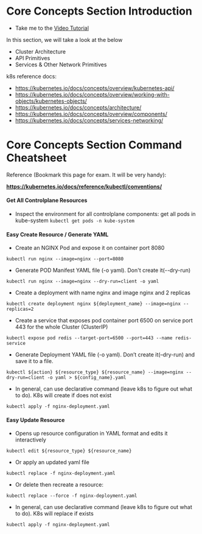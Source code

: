 # Core Concepts Section Introduction

 - Take me to the [Video Tutorial](https://kodekloud.com/topic/core-concepts-section-introduction/)
 
In this section, we will take a look at the below
- Cluster Architecture  
- API Primitives
- Services & Other Network Primitives

k8s reference docs:
- https://kubernetes.io/docs/concepts/overview/kubernetes-api/
- https://kubernetes.io/docs/concepts/overview/working-with-objects/kubernetes-objects/
- https://kubernetes.io/docs/concepts/architecture/
- https://kubernetes.io/docs/concepts/overview/components/
- https://kubernetes.io/docs/concepts/services-networking/

# Core Concepts Section Command Cheatsheet

Reference (Bookmark this page for exam. It will be very handy):

**https://kubernetes.io/docs/reference/kubectl/conventions/**

#### Get All Controlplane Resources
- Inspect the environment for all controlplane components: get all pods in kube-system
`kubectl get pods -n kube-system`

#### Easy Create Resource / Generate YAML

- Create an NGINX Pod and expose it on container port 8080

`kubectl run nginx --image=nginx --port=8080`

- Generate POD Manifest YAML file (-o yaml). Don't create it(--dry-run)

`kubectl run nginx --image=nginx --dry-run=client -o yaml`

- Create a deployment with name nginx and image nginx and 2 replicas

`kubectl create deployment nginx ${deployment_name} --image=nginx --replicas=2`

- Create a service that exposes pod container port 6500 on service port 443 for the whole Cluster (ClusterIP)
  
`kubectl expose pod redis --target-port=6500 --port=443 --name redis-service`

- Generate Deployment YAML file (-o yaml). Don’t create it(–dry-run) and save it to a file.

`kubectl ${action} ${resource_type} ${resource_name} --image=nginx --dry-run=client -o yaml > ${config_name}.yaml`

- In general, can use declarative command (leave k8s to figure out what to do). K8s will create if does not exist

`kubectl apply -f nginx-deployment.yaml`

#### Easy Update Resource
- Opens up resource configuration in YAML format and edits it interactively

`kubectl edit ${resource_type} ${resource_name}`

- Or apply an updated yaml file

`kubectl replace -f nginx-deployment.yaml`

- Or delete then recreate a resource:

`kubectl replace --force -f nginx-deployment.yaml`

- In general, can use declarative command (leave k8s to figure out what to do). K8s will replace if exists

`kubectl apply -f nginx-deployment.yaml`
